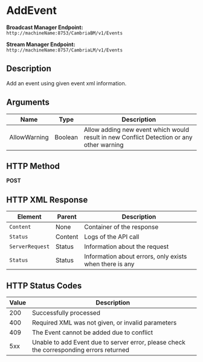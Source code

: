 # AddEvent

**Broadcast Manager Endpoint:**  
`http://machineName:8753/CambriaBM/v1/Events`

**Stream Manager Endpoint:**  
`http://machineName:8757/CambriaLM/v1/Events`

## Description
Add an event using given event xml information.

## Arguments

| Name      | Type   | Description                                          |
|-----------|--------|------------------------------------------------------|
| AllowWarning   | Boolean | Allow adding new event which would result in new Conflict Detection or any other warning |

## HTTP Method
**POST**

## HTTP XML Response

| Element       | Parent   | Description                                    |
|---------------|----------|------------------------------------------------|
| `Content`     | None     | Container of the response                     |
| `Status`      | Content  | Logs of the API call                          |
| `ServerRequest`     | Status     | Information about the request                    |
| `Status`      | Status  | Information about errors, only exists when there is any                          |

## HTTP Status Codes

| Value | Description                                            |
|-------|--------------------------------------------------------|
| 200   | Successfully processed                                 |
| 400   | Required XML was not given, or invalid parameters                                     |
| 409   | The Event cannot be added due to conflict                                    |
| 5xx   | Unable to add Event due to server error, please check the corresponding errors returned           |
